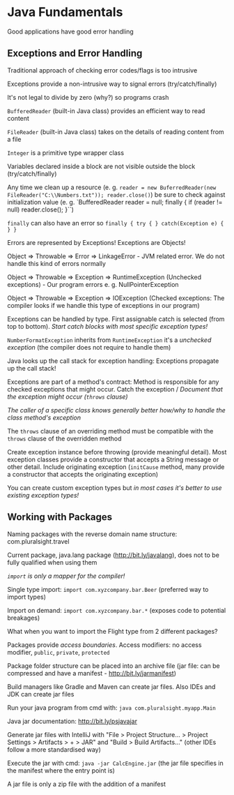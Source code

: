 # Java Fundamentals

Good applications have good error handling

## Exceptions and Error Handling

Traditional approach of checking error codes/flags is too intrusive

Exceptions provide a non-intrusive way to signal errors (try/catch/finally)

It's not legal to divide by zero (why?) so programs crash

`BufferedReader` (built-in Java class) provides an efficient way to read content

`FileReader` (built-in Java class) takes on the details of reading content from a file

`Integer` is a primitive type wrapper class

Variables declared inside a block are not visible outside the block (try/catch/finally)

Any time we clean up a resource (e. g. `reader = new BuferredReader(new FileReader("C:\\Numbers.txt")); reader.close()`) be sure
to check against initialization value (e. g. `BufferedReader reader = null; finally { if (reader != null) reader.close(); }``)

`finally` can also have an error so `finally { try { } catch(Exception e) { } }`

Errors are represented by Exceptions! Exceptions are Objects!

Object => Throwable => Error => LinkageError - JVM related error. We do not handle this kind of errors normally

Object => Throwable => Exception => RuntimeException (Unchecked exceptions) - Our program errors e. g. NullPointerException

Object => Throwable => Exception => IOException (Checked exceptions: The compiler looks if we handle this type of exceptions in our program)

Exceptions can be handled by type. First assignable catch is selected (from top to bottom). *Start catch blocks with most specific exception types!*

`NumberFormatException` inherits from `RuntimeException` it's a _unchecked exception_ (the compiler does not require to handle them)

Java looks up the call stack for exception handling: Exceptions propagate up the call stack!

Exceptions are part of a method's contract: Method is responsible for any checked exceptions that might occur. Catch the exception / *Document that the exception might occur (`throws` clause)*

*The caller of a specific class knows generally better how/why to handle the class method's exception*

The `throws` clause of an overriding method must be compatible with the `throws` clause of the overridden method

Create exception instance before throwing (provide meaningful detail). Most exception classes provide a constructor that accepts a String message or other detail. Include originating exception (`initCause` method, many provide a constructor that accepts the originating exception)

You can create custom exception types but *in most cases it's better to use existing exception types!*

## Working with Packages

Naming packages with the reverse domain name structure: com.pluralsight.travel

Current package, java.lang package (http://bit.ly/javalang), does not to be fully qualified when using them

*`import` is only a mapper for the compiler!*

Single type import: `import com.xyzcompany.bar.Beer` (preferred way to import types)

Import on demand: `import com.xyzcompany.bar.*` (exposes code to potential breakages)

What when you want to import the Flight type from 2 different packages?

Packages provide _access boundaries_. Access modifiers: no access modifier, `public`, `private`, `protected`

Package folder structure can be placed into an archive file (jar file: can be compressed and have a manifest - http://bit.ly/jarmanifest)

Build managers like Gradle and Maven can create jar files. Also IDEs and JDK can create jar files

Run your java program from cmd with: `java com.pluralsight.myapp.Main`

Java jar documentation: http://bit.ly/psjavajar

Generate jar files with IntelliJ with "File > Project Structure... > Project Settings > Artifacts > + > JAR" and "Build > Build Artifacts..." (other IDEs follow a more standardised way)

Execute the jar with cmd: `java -jar CalcEngine.jar` (the jar file specifies in the manifest where the entry point is)

A jar file is only a zip file with the addition of a manifest
